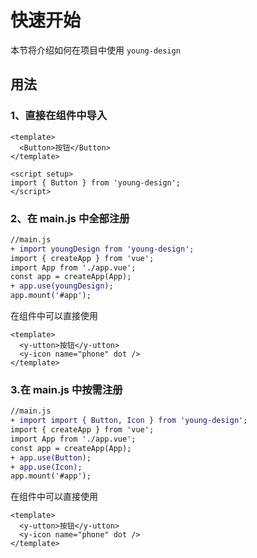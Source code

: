 # 快速开始

本节将介绍如何在项目中使用 `young-design`

## 用法

### 1、直接在组件中导入

```vue
<template>
  <Button>按钮</Button>
</template>

<script setup>
import { Button } from 'young-design';
</script>
```

### 2、在 main.js 中全部注册

```diff
//main.js
+ import youngDesign from 'young-design';
import { createApp } from 'vue';
import App from './app.vue';
const app = createApp(App);
+ app.use(youngDesign);
app.mount('#app');

```

在组件中可以直接使用

```vue
<template>
  <y-utton>按钮</y-utton>
  <y-icon name="phone" dot />
</template>
```

### 3.在 main.js 中按需注册

```diff
//main.js
+ import import { Button, Icon } from 'young-design';
import { createApp } from 'vue';
import App from './app.vue';
const app = createApp(App);
+ app.use(Button);
+ app.use(Icon);
app.mount('#app');


```

在组件中可以直接使用

```vue
<template>
  <y-utton>按钮</y-utton>
  <y-icon name="phone" dot />
</template>
```

